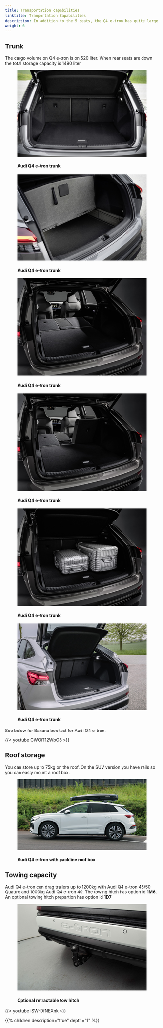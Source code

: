```yaml
---
title: Transportation capabilities
linktitle: Tranportation Capabilities
description: In addition to the 5 seats, the Q4 e-tron has quite large trunk in addition to roof storage and trailer capabilities.
weight: 6
---
```

<!-- markdownlint-disable MD033 -->

## Trunk

The cargo volume on Q4 e-tron is on 520 liter. When rear seats are down the total storage capacity is 1490 liter.

<figure>
    <a href="trunk_1.jpg">
        <img src="trunk_1s.jpg" alt="Audi Q4 e-tron trunk" title="Audi Q4 e-tron trunk">
    </a>
    <figcaption><h4>Audi Q4 e-tron trunk</h4></figcaption>
</figure>

<figure>
    <a href="trunk_2.jpg">
        <img src="trunk_2s.jpg" alt="Audi Q4 e-tron trunk" title="Audi Q4 e-tron trunk">
    </a>
    <figcaption><h4>Audi Q4 e-tron trunk</h4></figcaption>
</figure>

<figure>
    <a href="trunk_3.jpg">
        <img src="trunk_3s.jpg" alt="Audi Q4 e-tron trunk" title="Audi Q4 e-tron trunk">
    </a>
    <figcaption><h4>Audi Q4 e-tron trunk</h4></figcaption>
</figure>

<figure>
    <a href="trunk_4.jpg">
        <img src="trunk_4s.jpg" alt="Audi Q4 e-tron trunk" title="Audi Q4 e-tron trunk">
    </a>
    <figcaption><h4>Audi Q4 e-tron trunk</h4></figcaption>
</figure>

<figure>
    <a href="trunk_5.jpg">
        <img src="trunk_5s.jpg" alt="Audi Q4 e-tron trunk" title="Audi Q4 e-tron trunk">
    </a>
    <figcaption><h4>Audi Q4 e-tron trunk</h4></figcaption>
</figure>

<figure>
    <a href="trunk_6.jpg">
        <img src="trunk_6s.jpg" alt="Audi Q4 e-tron trunk" title="Audi Q4 e-tron trunk">
    </a>
    <figcaption><h4>Audi Q4 e-tron trunk</h4></figcaption>
</figure>

See below for Banana box test for Audi Q4 e-tron.

{{< youtube CWOiT12WbO8 >}}

## Roof storage

You can store up to 75kg on the roof. On the SUV version you have rails so you can easly mount a roof box.

<figure>
    <a href="roofbox.jpg">
        <img src="roofboxs.jpg" alt="Audi Q4 e-tron with packline roof box" title="Audi Q4 e-tron with packline roof box">
    </a>
    <figcaption><h4>Audi Q4 e-tron with packline roof box</h4></figcaption>
</figure>

## Towing capacity

Audi Q4 e-tron can drag trailers up to 1200kg with Audi Q4 e-tron 45/50 Quattro and 1000kg Audi Q4 e-tron 40.
The towing hitch has option id **1M6**.  An optional towing hitch prepartion has option id **1D7**


<figure>
    <a href="towhitch.jpg">
        <img src="towhitchs.jpg" alt="Optional retractable tow hitch" title="Optional retractable tow hitch">
    </a>
    <figcaption><h4>Optional retractable tow hitch</h4></figcaption>
</figure>

{{< youtube iSW-DfNEXnk >}}



{{% children description="true" depth="1" %}}
